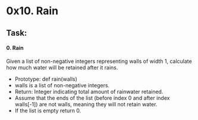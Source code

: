 # 0x10. Rain

## Task:

#### 0. Rain
Given a list of non-negative integers representing walls of width 1, calculate how much water will be retained after it rains.

* Prototype: def rain(walls)
* walls is a list of non-negative integers.
* Return: Integer indicating total amount of rainwater retained.
* Assume that the ends of the list (before index 0 and after index walls[-1]) are not walls, meaning they will not retain water.
* If the list is empty return 0.